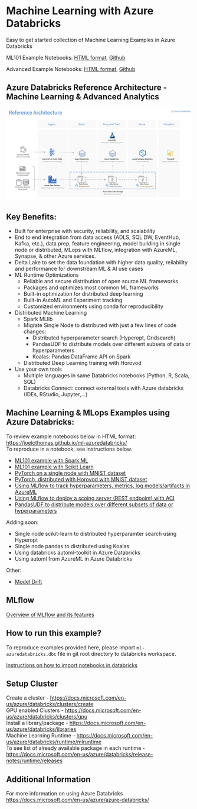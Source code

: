 # Machine Learning with Azure Databricks
Easy to get started collection of Machine Learning Examples in Azure Databricks  

ML101 Example Notebooks: [HTML format](https://joelcthomas.github.io/ml-azuredatabricks/ml101.html), [Github](https://github.com/joelcthomas/ml-azuredatabricks/blob/master/ml101/ML_with_ADB_and_AML.py)

Advanced Example Notebooks: [HTML format](https://joelcthomas.github.io/ml-azuredatabricks/), [Github](https://github.com/joelcthomas/ml-azuredatabricks)  

## Azure Databricks Reference Architecture - Machine Learning & Advanced Analytics

<img src="docs/img/azure_databricks_reference_architecture.png" width="1300">

## Key Benefits:
- Built for enterprise with security, reliability, and scalability
- End to end integration from data access (ADLS, SQL DW, EventHub, Kafka, etc.), data prep, feature engineering, model building in single node or distributed, MLops with MLflow, integration with AzureML, Synapse, & other Azure services.
- Delta Lake to set the data foundation with higher data quality, reliability and performance for downstream ML & AI use cases 
- ML Runtime Optimizations
    - Reliable and secure distribution of open source ML frameworks
    - Packages and optimizes most common ML frameworks
    - Built-in optimization for distributed deep learning
    - Built-in AutoML and Experiment tracking
    - Customized environments using conda for reproducibility
- Distributed Machine Learning
    - Spark MLlib
    - Migrate Single Node to distributed with just a few lines of code changes:
        - Distributed hyperparameter search (Hyperopt, Gridsearch)
        - PandasUDF to distribute models over different subsets of data or hyperparameters
        - Koalas: Pandas DataFrame API on Spark
    - Distributed Deep Learning training with Horovod
- Use your own tools
    - Multiple languages in same Databricks notebooks (Python, R, Scala, SQL)
    - Databricks Connect: connect external tools with Azure databricks (IDEs, RStudio, Jupyter,...)

## Machine Learning & MLops Examples using Azure Databricks:
To review example notebooks below in HTML format: https://joelcthomas.github.io/ml-azuredatabricks/  
To reproduce in a notebook, see instructions below.

- [ML101 example with Spark ML]()
- [ML101 example with Scikit Learn]()
- [PyTorch on a single node with MNIST dataset](https://joelcthomas.github.io/ml-azuredatabricks/#PyTorch-SingleNode.html)
- [PyTorch, distributed with Horovod with MNIST dataset](https://joelcthomas.github.io/ml-azuredatabricks/#PyTorch-Horovod.html)
- [Using MLflow to track hyperparameters, metrics, log models/artifacts in AzureML](https://joelcthomas.github.io/ml-azuredatabricks/#PyTorch-SingleNode.html)
- [Using MLflow to deploy a scoing server (REST endpoint) with ACI](https://joelcthomas.github.io/ml-azuredatabricks/#PyTorch-SingleNode.html)  
- [PandasUDF to distribute models over different subsets of data or hyperparameters]()

Adding soon:
- Single node scikit-learn to distributed hyperparamter search using Hyperopt 
- Single node pandas to distributed using Koalas
- Using databricks automl-toolkit in Azure Databricks
- Using automl from AzureML in Azure Databricks

Other:
- [Model Drift](https://github.com/joelcthomas/modeldrift)

## MLflow
[Overview of MLflow and its features](./mlflow.md)

## How to run this example?
To reproduce examples provided here, please import `ml-azuredatabricks.dbc` file in git root directory to databricks workspace.

[Instructions on how to import notebooks in databricks](https://docs.microsoft.com/en-us/azure/databricks/notebooks/notebooks-manage#--import-a-notebook)

## Setup Cluster
Create a cluster - https://docs.microsoft.com/en-us/azure/databricks/clusters/create  
GPU enabled Clusters - https://docs.microsoft.com/en-us/azure/databricks/clusters/gpu  
Install a library/package - https://docs.microsoft.com/en-us/azure/databricks/libraries  
Machine Learning Runtime - https://docs.microsoft.com/en-us/azure/databricks/runtime/mlruntime  
To see list of already available package in each runtime - https://docs.microsoft.com/en-us/azure/databricks/release-notes/runtime/releases

## Additional Information
For more information on using Azure Databricks  
https://docs.microsoft.com/en-us/azure/azure-databricks/